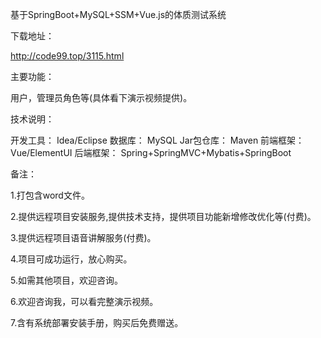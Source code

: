 基于SpringBoot+MySQL+SSM+Vue.js的体质测试系统

 

下载地址：

http://code99.top/3115.html

 

 

 

主要功能：

 

用户，管理员角色等(具体看下演示视频提供)。

 

技术说明：

 


开发工具： Idea/Eclipse
数据库： MySQL
Jar包仓库： Maven
前端框架： Vue/ElementUI
后端框架： Spring+SpringMVC+Mybatis+SpringBoot


 

 

备注：

1.打包含word文件。

2.提供远程项目安装服务,提供技术支持，提供项目功能新增修改优化等(付费)。

3.提供远程项目语音讲解服务(付费)。

4.项目可成功运行，放心购买。

5.如需其他项目，欢迎咨询。

6.欢迎咨询我，可以看完整演示视频。

7.含有系统部署安装手册，购买后免费赠送。
